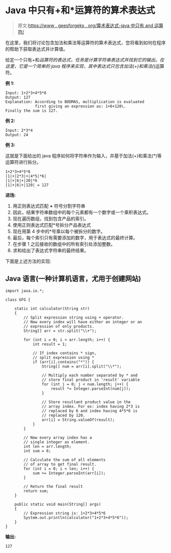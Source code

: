 # Java 中只有+和*运算符的算术表达式

> 原文:[https://www . geesforgeks . org/算术表达式-java 中只有 and 运算符/](https://www.geeksforgeeks.org/arithmetic-expression-having-only-and-operators-in-java/)

在这里，我们将讨论包含加法和乘法等运算符的算术表达式，您将看到如何在程序的帮助下获取表达式并计算值。

给定一个只有+和*运算符的表达式，任务是计算字符串表达式并找到它的输出。在这里，它是一个简单的 java 程序来实现，其中表达式只包含加法(+)和乘法(*)运算符。

**例 1:**

```
Input: 1+2*3+4*5*6
Output: 127
Explanation: According to BODMAS, multiplication is evaluated 
             first giving an expression as: 1+6+120\. 
Finally the sum is 127.

```

**例 2:**

```
Input: 2*3*4
Output: 24

```

**例 3:**

这就是下面给出的 java 程序如何将字符串作为输入，并基于加法(+)和乘法(*)等运算符进行拆分。

```
1+2*3+4*5*6
|1|+|2*3|+|4*5|*6|
|1|+|6|+|20|*6
|1|+|6|+|120| = 127  

```

**进场:**

1.  用正则表达式匹配 **+** 符号分割字符串
2.  因此，结果字符串数组中的每个元素都有一个数字或一个乘积表达式。
3.  现在遍历数组，找到包含产品的索引。
4.  使用正则表达式匹配*号拆分产品表达式
5.  现在用第 4 步中的*号乘以每个被拆分的数字。
6.  最后，每个索引只有需要添加的数字，用于表达式的最终计算。
7.  在步骤 1 之后接收的数组中的所有索引处添加整数。
8.  求和给出了表达式字符串的最终结果。

下面是上述方法的实现:

## Java 语言(一种计算机语言，尤用于创建网站)

```
import java.io.*;

class GFG {

    static int calculator(String str)
    {
        // Split expression string using + operator.
        // Now every index will have either an integer or an
        // expression of only products.
        String[] arr = str.split("\\+");

        for (int i = 0; i < arr.length; i++) {
            int result = 1;

            // If index contains * sign,
            // split expression using *
            if (arr[i].contains("*")) {
                String[] num = arr[i].split("\\*");

                // Multiply each number separated by * and
                // store final product in 'result' variable
                for (int j = 0; j < num.length; j++) {
                    result *= Integer.parseInt(num[j]);
                }

                // Store resultant product value in the
                // array index. For ex: index having 2*3 is
                // replaced by 6 and index having 4*5*6 is
                // replaced by 120.
                arr[i] = String.valueOf(result);
            }
        }

        // Now every array index has a
        // single integer as element.
        int len = arr.length;
        int sum = 0;

        // Calculate the sum of all elements
        // of array to get final result.
        for (int i = 0; i < len; i++) {
            sum += Integer.parseInt(arr[i]);
        }

        // Return the final result
        return sum;
    }

    public static void main(String[] args)
    {
        // Expression string is: 1+2*3+4*5*6
        System.out.println(calculator("1+2*3+4*5*6"));
    }
}
```

**输出:**

```
127

```